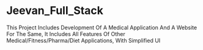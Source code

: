 # Jeevan_Full_Stack
This Project Includes Development Of A Medical Application And A Website For The Same, It Includes All Features Of Other Medical/Fitness/Pharma/Diet Applications, With Simplified UI
